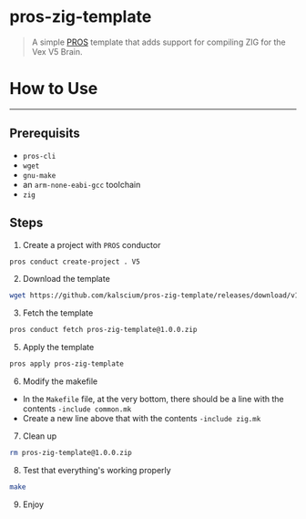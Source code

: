 # pros-zig-template
> A simple [PROS](https://github.com/purduesigbots/pros) template that adds support for compiling ZIG for the Vex V5 Brain.

# How to Use
---
## Prerequisits
- `pros-cli`
- `wget`
- `gnu-make`
- an `arm-none-eabi-gcc` toolchain
- `zig`
## Steps
1. Create a project with `PROS` conductor
  ```sh
  pros conduct create-project . V5
  ```
2. Download the template
  ```sh
  wget https://github.com/kalscium/pros-zig-template/releases/download/v1.0.0/pros-zig-template@1.0.0.zip
  ```
3. Fetch the template
  ```sh
  pros conduct fetch pros-zig-template@1.0.0.zip
  ```
5. Apply the template
  ```sh
  pros apply pros-zig-template
  ```
6. Modify the makefile
  - In the `Makefile` file, at the very bottom, there should be a line
    with the contents `-include common.mk`
  - Create a new line above that with the contents `-include zig.mk`
7. Clean up
  ```sh
  rm pros-zig-template@1.0.0.zip
  ```
8. Test that everything's working properly
  ```sh
  make
  ```
9. Enjoy
